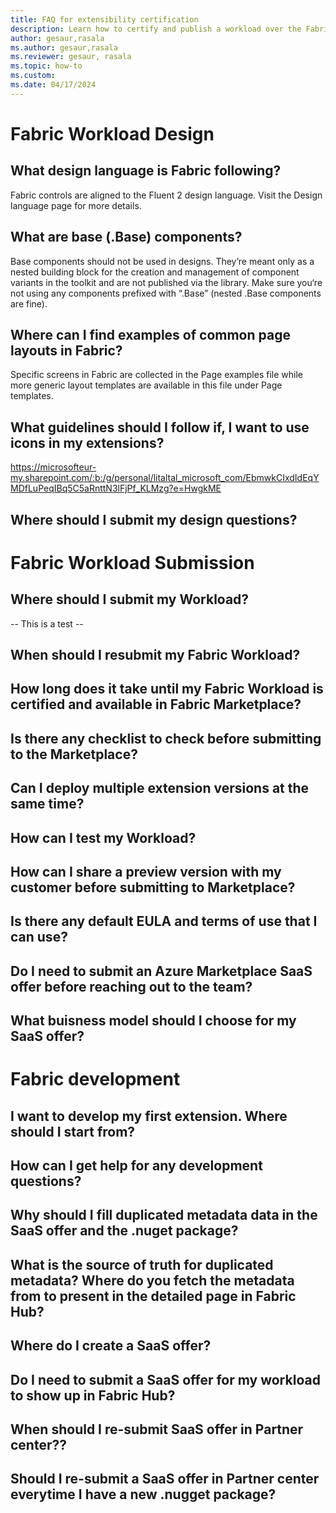 ```yaml
---
title: FAQ for extensibility certification 
description: Learn how to certify and publish a workload over the Fabric extensibility platform.
author: gesaur,rasala
ms.author: gesaur,rasala
ms.reviewer: gesaur, rasala
ms.topic: how-to
ms.custom:
ms.date: 04/17/2024
---
```



# Fabric Workload Design
## What design language is Fabric following?
Fabric controls are aligned to the Fluent 2 design language. Visit the Design language page for more details.

## What are base (.Base) components?
Base components should not be used in designs. They’re meant only as a nested building block for the creation and management of component variants in the toolkit and are not published via the library. Make sure you‘re not using any components prefixed with “.Base” (nested .Base components are fine).

## Where can I find examples of common page layouts in Fabric?
Specific screens in Fabric are collected in the Page examples file while more generic layout templates are available in this file under Page templates.

## What guidelines should I follow if, I want to use icons in my extensions?
https://microsofteur-my.sharepoint.com/:b:/g/personal/litaltal_microsoft_com/EbmwkCIxdIdEqYMDfLuPeqIBq5C5aRnttN3lFjPf_KLMzg?e=HwgkME

## Where should I submit my design questions?

# Fabric Workload Submission 

## Where should I submit my Workload?
-- This is a test -- 
## When should I resubmit my Fabric Workload?
## How long does it take until my Fabric Workload is certified and available in Fabric Marketplace?
## Is there any checklist to check before submitting to the Marketplace?
## Can I deploy multiple extension versions at the same time?
## How can I test my Workload?
## How can I share a preview version with my customer before submitting to Marketplace?
## Is there any default EULA and terms of use that I can use?
## Do I need to submit an Azure Marketplace SaaS offer before reaching out to the team?
## What buisness model should I choose for my SaaS offer?


# Fabric development
## I want to develop my first extension. Where should I start from?
## How can I get help for any development questions?
## Why should I fill duplicated metadata data in the SaaS offer and the .nuget package?
## What is the source of truth for duplicated metadata? Where do you fetch the metadata from to present in the detailed page in Fabric Hub?
## Where do I create a SaaS offer?
## Do I need to submit a SaaS offer for my workload to show up in Fabric Hub?
## When should I re-submit SaaS offer in Partner center??
## Should I re-submit a SaaS offer in Partner center everytime I have a new .nugget package?

